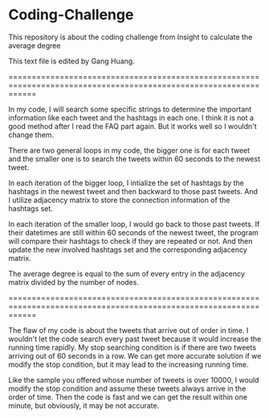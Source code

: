 # Coding-Challenge
This repository is about the coding challenge from Insight to calculate the average degree

This text file is edited by Gang Huang.

==================================================================================================================

In my code, I will search some specific strings to determine the important information like each tweet and the hashtags in each one. I think it is not a good method after I read the FAQ part again. But it works well so I wouldn't change them.

There are two general loops in my code, the bigger one is for each tweet and the smaller one is to search the tweets within 60 seconds to the newest tweet.

In each iteration of the bigger loop, I intialize the set of hashtags by the hashtags in the newest tweet and then backward to those past tweets. And I utilize adjacency matrix to store the connection information of the hashtags set.

In each iteration of the smaller loop, I would go back to those past tweets. If their datetimes are still within 60 seconds of the newest tweet, the program will compare their hashtags to check if they are repeated or not. And then update the new involved hashtags set and the corresponding adjacency matrix.

The average degree is equal to the sum of every entry in the adjacency matrix divided by the number of nodes.

==================================================================================================================

The flaw of my code is about the tweets that arrive out of order in time. I wouldn't let the code search every past tweet because it would increase the running time rapidly. My stop searching condition is if there are two tweets  arriving out of 60 seconds in a row. We can get more accurate solution if we modify the stop condition, but it may lead to the increasing running time. 

Like the sample you offered whose number of tweets is over 10000, I would modify the stop condition and assume  these tweets always arrive in the order of time. Then the code is fast and we can get the result within one minute, but obviously, it may be not accurate.

